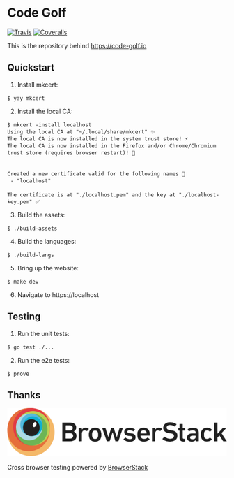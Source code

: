 # Code Golf

[![Travis](https://travis-ci.org/code-golf/code-golf.svg)](https://travis-ci.org/code-golf/code-golf) [![Coveralls](https://coveralls.io/repos/github/code-golf/code-golf/badge.svg)](https://coveralls.io/github/code-golf/code-golf)

This is the repository behind https://code-golf.io

## Quickstart

1. Install mkcert:
```
$ yay mkcert
```

2. Install the local CA:
```
$ mkcert -install localhost
Using the local CA at "~/.local/share/mkcert" ✨
The local CA is now installed in the system trust store! ⚡️
The local CA is now installed in the Firefox and/or Chrome/Chromium trust store (requires browser restart)! 🦊


Created a new certificate valid for the following names 📜
 - "localhost"

The certificate is at "./localhost.pem" and the key at "./localhost-key.pem" ✅
```

3. Build the assets:
```
$ ./build-assets
```

4. Build the languages:
```
$ ./build-langs
```

5. Bring up the website:
```
$ make dev
```

6. Navigate to https://localhost

## Testing

1. Run the unit tests:
```
$ go test ./...
```

2. Run the e2e tests:
```
$ prove
```

## Thanks

[![BrowserStack](browserstack.png)](https://www.browserstack.com)

Cross browser testing powered by [BrowserStack](https://www.browserstack.com)
